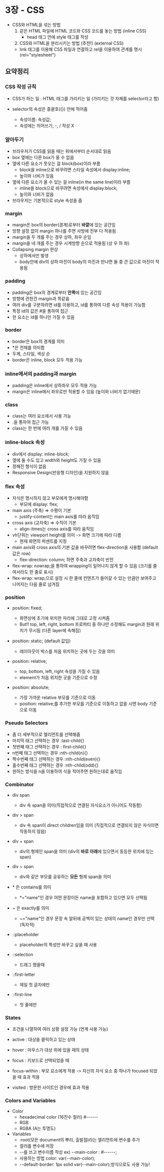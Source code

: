 # 3장 - CSS

- CSS와 HTML을 섞는 방법
  1. 같은 HTML 파일에 HTML 코드와 CSS 코드를 놓는 방법 (inline CSS)
     - head 태그 안에 style 태그를 작성
  2. CSS와 HTML을 분리시키는 방법 (추천!) (external CSS)
  - link 태그를 이용해 CSS 파일과 연결하고 rel을 이용하여 관계를 명시 (rel="stylesheet")

## 요약정리

### CSS 작성 규칙

- CSS가 하는 일 : HTML 태그를 가리키는 일 (가리키는 것 자체를 selector라고 함)
- selector의 속성은 중괄호({}) 안에 적어줌

  - 속성이름: 속성값;
  - 속성에는 띄어쓰기, -, / 작성 X

### 알아두기

- 브라우저가 CSS를 읽을 때는 위에서부터 순서대로 읽음
- box 옆에는 다른 box가 올 수 없음
- 옆에 다른 요소가 못오는 걸 block(box)이라 부름
  - block을 inline으로 바꾸려면 스타일 속성에서 display:inline;
  - 높이와 너비가 있음
- 옆에 다른 요소가 올 수 있는 걸 inline(in the same line)이라 부름
  - inline을 block으로 바꾸려면 속성에서 display:block;
  - 높이와 너비가 없음
- 브라우저는 기본적으로 style 속성을 줌

### margin

- margin은 box의 border(경계)로부터 **바깥**에 있는 공간임
- 방향 설정 없이 margin 하나를 주면 사방에 전부 다 적용됨
- margin을 두 개를 주는 경우 상하, 좌우 순임
- margin을 네 개를 주는 경우 시계방향 순으로 적용됨 (상 우 하 좌)
- Collapsing margin 현상
  - 상하에서만 발생
  - body안에 div의 상하 마진이 body의 마진과 만나면 둘 중 큰 값으로 마진이 적용됨

### padding

- padding은 box의 경계로부터 **안쪽**에 있는 공간임
- 방향에 관한건 margin과 똑같음
- 여러 div를 구분하려면 id를 이용하고, id를 통하여 다른 속성 적용이 가능함
- 특정 id의 값은 #을 통하여 접근
- 한 요소는 id를 하나만 가질 수 있음

### border

- border은 box의 경계를 의미
- \*은 전체를 의미함
- 두께, 스타일, 색상 순
- border은 inline, block 모두 적용 가능

### inline에서의 padding과 margin

- padding은 inline에서 상하좌우 모두 적용 가능
- margin은 inline에서 좌우로만 적용할 수 있음 (높이와 너비가 없기때문)

### class

- class는 여러 요소에서 사용 가능
- .을 통하여 접근 가능
- class는 한 번에 여러 개를 가질 수 있음

### inline-block 속성

- div에서 display: inline-block;
- 옆에 둘 수도 있고 width와 height도 가질 수 있음
- 정해진 형식이 없음
- Responsive Design(반응형 디자인)을 지원하지 않음

### flex 속성

- 자식은 명시하지 않고 부모에게 명시해야함
  - 부모에 display: flex;
- main axis (주축) => 수평이 기본
  - justify-content는 main axis를 따라 움직임
- cross axis (교차축) => 수직이 기본
  - align-itmes는 cross axis를 따라 움직임
- vh단위는 viewport height를 의미 -> 화면 크기에 따라 다름
  - 현재 화면의 퍼센트를 지칭
- main axis와 cross axis의 기본 값을 바꾸려면 flex-direction을 사용함 (default 값은 row)
  - flex-direction: column; 하면 주축과 교차축이 반전
- flex-wrap: nowrap;을 통하여 wrapping이 일어나지 않게 할 수 있음 (크기를 줄여서라도 한 줄로 표시)
- flex-wrap: wrap;으로 설정 시 한 줄에 컨텐츠가 들어갈 수 있는 만큼만 보여주고 나머지는 다음 줄로 넘겨짐

### position

- position: fixed;

  - 화면상에 초기에 위치한 자리에 그대로 고정 시켜줌
  - But!! top, left, right, bottom 프로퍼티 중 하나만 수정해도 margin과 원래 위치가 무시됨 (다른 layer에 속해짐)

- position: static; (default 값임)

  - 레이아웃이 박스를 처음 위치하는 곳에 두는 것을 의미

- position: relative;

  - top, bottom, left, right 속성을 가질 수 있음
  - element가 처음 위치한 곳을 기준으로 수정

- position: absolute;

  - 가장 가까운 relative 부모를 기준으로 이동
  - position: relative;를 추가한 부모를 기준으로 이동하고 없을 시엔 body 기준으로 이동

### Pseudo Selectors

- 좀 더 세부적으로 엘리먼트를 선택해줌
- 마지막 태그 선택하는 경우 :last-child{}
- 첫번째 태그 선택하는 경우 : first-child{}
- n번째 태그 선택하는 경우 :nth-child(n){}
- 짝수번째 태그 선택하는 경우 :nth-child(even){}
- 홀수번째 태그 선택하는 경우 :nth-child(odd){}
- 원하는 방식을 n을 이용하여 식을 적어주면 원하는대로 움직임

### Combinator

- div span
  - div 속 span을 의미(직접적으로 연결된 자식요소가 아니어도 작동함)
- div > span
  - div 속 span이 direct children임을 의미 (직접적으로 연결되지 않은 자식이면 작동하지 않음)
- div + span
  - div의 형제인 span을 의미 (div의 **바로 아래**에 있으면서 동등한 위치에 있는 span)
- div ~ span

  - div와 같은 부모를 공유하는 **모든** 형제 span을 의미

- \* 은 contains를 의미

  - \*="name"인 경우 어떤 문장이든 name을 포함하고 있으면 모두 선택됨

- ~ 은 exactly를 의미

  - ~="name"인 경우 문장 속 알뒤에 공백이 있는 상태의 name인 경우만 선택 (독자적)

- ::placeholder
  - placeholder의 특성만 바꾸고 싶을 때 사용
- ::selection
  - 드래그 했을때
- ::first-letter
  - 제일 첫 글자에만
- ::first-line
  - 첫 줄에만

### States

- 조건을 나열하여 여러 상황 설정 가능 (연계 사용 가능)

- active : 대상을 클릭하고 있는 상태
- hover : 마우스가 대상 위에 있을 때의 상태
- focus : 키보드로 선택되었을 때
- focus-within : 부모 요소에게 적용 -> 자신의 자식 요소 중 하나가 focused 되었을 때 효과 적용
- visited : 방문한 사이트인 경우에 효과 적용

### Colors and Variables

- Color
  - hexadecimal color (16진수 컬러) #------
  - RGB
  - RGBA (A는 투명도)
- Variables
  - :root(모든 document의 뿌리, 출발점)라는 엘리먼트에 변수를 추가
  - 컬러를 변수에 저장
  - \--를 쓰고 변수이름 작성 ex) --main-color : #------;
  - 사용하는 방법 color: var(--main-color);
  - \--default-border: 1px solid var(--main-color);방식으로도 사용 가능!
